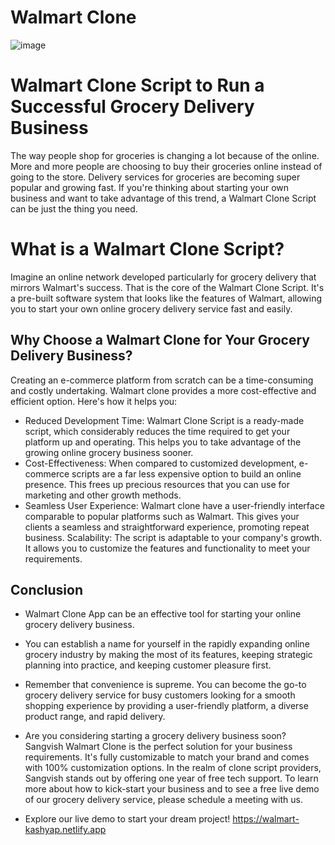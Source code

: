 # Walmart Clone

![image](https://github.com/skashyap9934/walmart/assets/119413052/ad0b9e2d-fbaf-48a4-af58-e6d543aacc1b)

<h1>Walmart Clone Script to Run a Successful Grocery Delivery Business</h1>

The way people shop for groceries is changing a lot because of the online. More and more people are choosing to buy their groceries online instead of going to the store. Delivery services for groceries are becoming super popular and growing fast. If you're thinking about starting your own business and want to take advantage of this trend, a Walmart Clone Script can be just the thing you need.

<h1>What is a Walmart Clone Script?</h1>

Imagine an online network developed particularly for grocery delivery that mirrors Walmart's success. That is the core of the Walmart Clone Script. It's a pre-built software system that looks like the features of Walmart, allowing you to start your own online grocery delivery service fast and easily.

<h2>Why Choose a Walmart Clone for Your Grocery Delivery Business?</h2>

Creating an e-commerce platform from scratch can be a time-consuming and costly undertaking. Walmart clone provides a more cost-effective and efficient option. Here's how it helps you:

* Reduced Development Time: Walmart Clone Script is a ready-made script, which considerably reduces the time required to get your platform up and operating. This helps you to take advantage of the growing online grocery business sooner.
* Cost-Effectiveness: When compared to customized development, e-commerce scripts are a far less expensive option to build an online presence. This frees up precious resources that you can use for marketing and other growth methods.
* Seamless User Experience: Walmart clone have a user-friendly interface comparable to popular platforms such as Walmart. This gives your clients a seamless and straightforward experience, promoting repeat business.
Scalability: The script is adaptable to your company's growth. It allows you to customize the features and functionality to meet your requirements.

<h2>Conclusion</h2>

* Walmart Clone App can be an effective tool for starting your online grocery delivery business.
* You can establish a name for yourself in the rapidly expanding online grocery industry by making the most of its features, keeping strategic planning into practice, and keeping customer pleasure first.
* Remember that convenience is supreme. You can become the go-to grocery delivery service for busy customers looking for a smooth shopping experience by providing a user-friendly platform, a diverse product range, and rapid delivery.

* Are you considering starting a grocery delivery business soon? Sangvish Walmart Clone is the perfect solution for your business requirements. It's fully customizable to match your brand and comes with 100% customization options. In the realm of clone script providers, Sangvish stands out by offering one year of free tech support. To learn more about how to kick-start your business and to see a free live demo of our grocery delivery service, please schedule a meeting with us.

* Explore our live demo to start your dream project! https://walmart-kashyap.netlify.app
